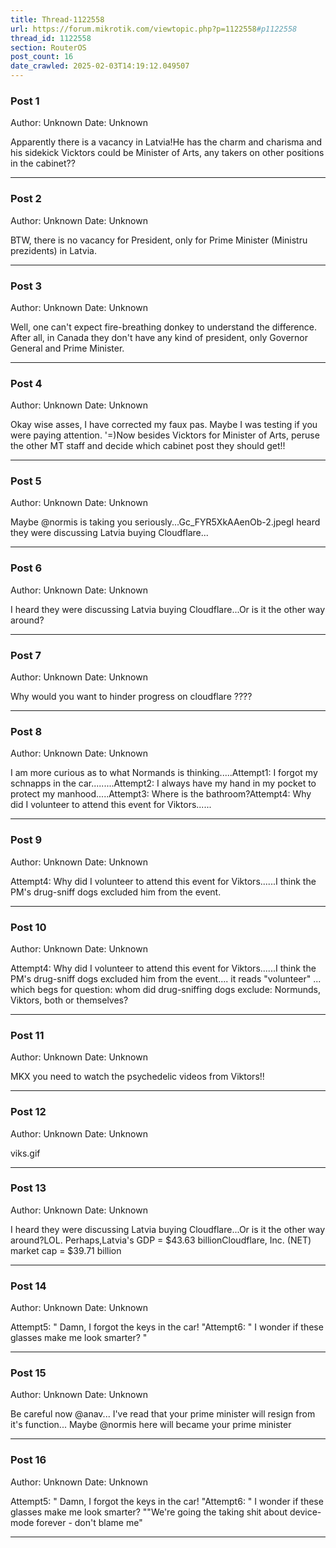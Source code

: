 ```yaml
---
title: Thread-1122558
url: https://forum.mikrotik.com/viewtopic.php?p=1122558#p1122558
thread_id: 1122558
section: RouterOS
post_count: 16
date_crawled: 2025-02-03T14:19:12.049507
---
```


### Post 1
Author: Unknown
Date: Unknown

Apparently there is a vacancy in Latvia!He has the charm and charisma and his sidekick Vicktors could be Minister of Arts,  any takers on other positions in the cabinet??

---
### Post 2
Author: Unknown
Date: Unknown

BTW, there is no vacancy for President, only for Prime Minister (Ministru prezidents) in Latvia.

---
### Post 3
Author: Unknown
Date: Unknown

Well, one can't expect fire-breathing donkey to understand the difference. After all, in Canada they don't have any kind of president, only Governor General and Prime Minister.

---
### Post 4
Author: Unknown
Date: Unknown

Okay wise asses, I have corrected my faux pas.  Maybe I was testing if you were paying attention. '=)Now besides Vicktors for Minister of Arts,  peruse the other MT staff and decide which cabinet post they should get!!

---
### Post 5
Author: Unknown
Date: Unknown

Maybe @normis is taking you seriously...Gc_FYR5XkAAenOb-2.jpegI heard they were discussing Latvia buying Cloudflare...

---
### Post 6
Author: Unknown
Date: Unknown

I heard they were discussing Latvia buying Cloudflare...Or is it the other way around?

---
### Post 7
Author: Unknown
Date: Unknown

Why would you want to hinder progress on cloudflare ????

---
### Post 8
Author: Unknown
Date: Unknown

I am more curious as to what Normands is thinking.....Attempt1:   I forgot my schnapps in the car.........Attempt2:   I always have my hand in my pocket to protect my manhood.....Attempt3:   Where is the bathroom?Attempt4:   Why did I volunteer to attend this event for Viktors......

---
### Post 9
Author: Unknown
Date: Unknown

Attempt4:   Why did I volunteer to attend this event for Viktors......I think the PM's drug-sniff dogs excluded him from the event.

---
### Post 10
Author: Unknown
Date: Unknown

Attempt4:   Why did I volunteer to attend this event for Viktors......I think the PM's drug-sniff dogs excluded him from the event.... it reads "volunteer" ... which begs for question: whom did drug-sniffing dogs exclude: Normunds, Viktors, both or themselves?

---
### Post 11
Author: Unknown
Date: Unknown

MKX you need to watch the psychedelic videos from Viktors!!

---
### Post 12
Author: Unknown
Date: Unknown

viks.gif

---
### Post 13
Author: Unknown
Date: Unknown

I heard they were discussing Latvia buying Cloudflare...Or is it the other way around?LOL.  Perhaps,Latvia's GDP = $43.63 billionCloudflare, Inc. (NET) market cap = $39.71 billion

---
### Post 14
Author: Unknown
Date: Unknown

Attempt5:   " Damn, I forgot the keys in the car! "Attempt6:  " I wonder if these glasses make me look smarter? "

---
### Post 15
Author: Unknown
Date: Unknown

Be careful now @anav... I've read that your prime minister will resign from it's function... Maybe @normis here will became your prime minister

---
### Post 16
Author: Unknown
Date: Unknown

Attempt5:   " Damn, I forgot the keys in the car! "Attempt6:  " I wonder if these glasses make me look smarter? ""We're going the taking shit about device-mode forever - don't blame me"

---
